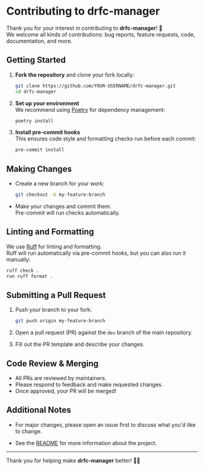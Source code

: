 # Contributing to drfc-manager

Thank you for your interest in contributing to **drfc-manager**! 🎉  
We welcome all kinds of contributions: bug reports, feature requests, code, documentation, and more.

## Getting Started

1. **Fork the repository** and clone your fork locally:
   ```bash
   git clone https://github.com/YOUR-USERNAME/drfc-manager.git
   cd drfc-manager
   ```

2. **Set up your environment**  
   We recommend using [Poetry](https://python-poetry.org/) for dependency management:
   ```bash
   poetry install
   ```

3. **Install pre-commit hooks**  
   This ensures code style and formatting checks run before each commit:
   ```bash
   pre-commit install
   ```

## Making Changes

- Create a new branch for your work:
  ```bash
  git checkout -b my-feature-branch
  ```

- Make your changes and commit them.  
  Pre-commit will run checks automatically.
<!-- 
- Run tests to make sure everything works:
  ```bash
  poetry run pytest
  ``` -->

## Linting and Formatting

We use [Ruff](https://github.com/astral-sh/ruff) for linting and formatting.  
Ruff will run automatically via pre-commit hooks, but you can also run it manually:
```bash
ruff check .
run ruff format .
```

## Submitting a Pull Request

1. Push your branch to your fork:
   ```bash
   git push origin my-feature-branch
   ```

2. Open a pull request (PR) against the `dev` branch of the main repository.

3. Fill out the PR template and describe your changes.

## Code Review & Merging

- All PRs are reviewed by maintainers.
- Please respond to feedback and make requested changes.
- Once approved, your PR will be merged!

## Additional Notes

- For major changes, please open an issue first to discuss what you'd like to change.
<!-- - Please make sure to update tests as appropriate. -->
- See the [README](README.md) for more information about the project.

---

Thank you for helping make **drfc-manager** better! 🚗💨
